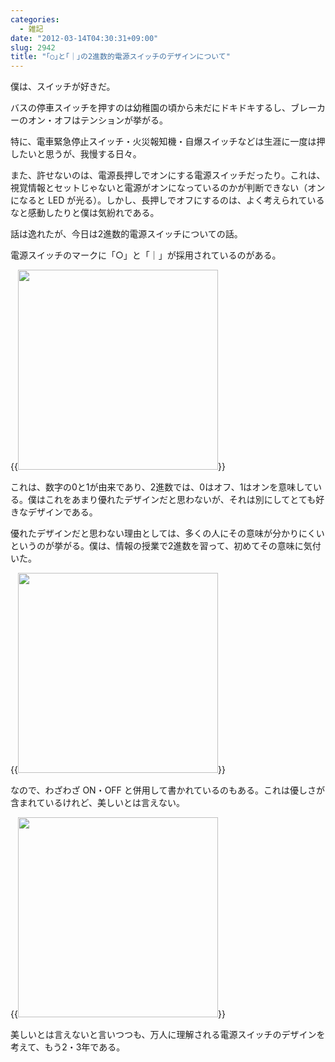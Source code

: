 ```yaml
---
categories:
  - 雑記
date: "2012-03-14T04:30:31+09:00"
slug: 2942
title: "｢○｣と｢｜｣の2進数的電源スイッチのデザインについて"
---
```


僕は、スイッチが好きだ。

バスの停車スイッチを押すのは幼稚園の頃から未だにドキドキするし、ブレーカーのオン・オフはテンションが挙がる。

特に、電車緊急停止スイッチ・火災報知機・自爆スイッチなどは生涯に一度は押したいと思うが、我慢する日々。

また、許せないのは、電源長押しでオンにする電源スイッチだったり。これは、視覚情報とセットじゃないと電源がオンになっているのかが判断できない（オンになると LED が光る）。しかし、長押しでオフにするのは、よく考えられているなと感動したりと僕は気紛れである。

話は逸れたが、今日は2進数的電源スイッチについての話。

電源スイッチのマークに「○」と「｜」が採用されているのがある。

{{<img alt="" src="/images/2012/03/2942_1.jpg" width="320" height="320">}}

これは、数字の0と1が由来であり、2進数では、0はオフ、1はオンを意味している。僕はこれをあまり優れたデザインだと思わないが、それは別にしてとても好きなデザインである。

優れたデザインだと思わない理由としては、多くの人にその意味が分かりにくいというのが挙がる。僕は、情報の授業で2進数を習って、初めてその意味に気付いた。

{{<img alt="" src="/images/2012/03/2942_2.jpg" width="320" height="320">}}

なので、わざわざ ON・OFF と併用して書かれているのもある。これは優しさが含まれているけれど、美しいとは言えない。

{{<img alt="" src="/images/2012/03/2942_3.jpg" width="320" height="320">}}

美しいとは言えないと言いつつも、万人に理解される電源スイッチのデザインを考えて、もう2・3年である。
